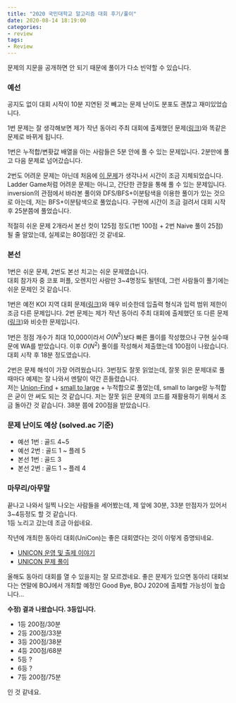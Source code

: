 ```yaml
---
title: "2020 국민대학교 알고리즘 대회 후기/풀이"
date: 2020-08-14 18:19:00
categories:
- review
tags:
- Review
---
```


문제의 지문을 공개하면 안 되기 때문에 풀이가 다소 빈약할 수 있습니다.

### 예선
공지도 없이 대회 시작이 10분 지연된 것 빼고는 문제 난이도 분포도 괜찮고 재미있었습니다.

1번 문제는 잘 생각해보면 제가 작년 동아리 주최 대회에 출제했던 문제([링크](https://codeup.kr/problem.php?id=3095))와 똑같은 문제로 바뀌게 됩니다.

1번은 누적합/변홧값 배열을 아는 사람들은 5분 안에 풀 수 있는 문제입니다. 2분만에 풀고 다음 문제로 넘어갔습니다.

2번도 어려운 문제는 아닌데 처음에 [이 문제](https://www.acmicpc.net/problem/17971)가 생각나서 시간이 조금 지체되었습니다. Ladder Game처럼 어려운 문제는 아니고, 간단한 관찰을 통해 풀 수 있는 문제입니다.<br>
inversion의 관점에서 바라본 풀이와 DFS/BFS+이분탐색을 이용한 풀이가 있는 것으로 아는데, 저는 BFS+이분탐색으로 풀었습니다. 구현에 시간이 조금 걸려서 대회 시작 후 25분쯤에 풀었습니다.

적절히 쉬운 문제 2개라서 본선 컷이 125점 정도(1번 100점 + 2번 Naive 풀이 25점) 될 줄 알았는데, 실제로는 80점대인 것 같네요.

### 본선
1번은 쉬운 문제, 2번도 본선 치고는 쉬운 문제였습니다.<br>
대회 참가자 중 코포 퍼플, 오렌지인 사람만 3~4명정도 될텐데, 그런 사람들이 풀기에는 쉬운 문제인 것 같습니다.

1번은 예전 KOI 지역 대회 문제([링크](https://www.acmicpc.net/problem/10159))와 매우 비슷한데 입출력 형식과 입력 범위 제한이 조금 다른 문제입니다.
2번 문제는 제가 작년 동아리 주최 대회에 출제했던 또 다른 문제([링크](https://www.acmicpc.net/problem/17469))와 비슷한 문제입니다.

1번은 정점 개수가 최대 10,000이라서 $O(N^2)$보다 빠른 풀이를 작성했으나 구현 실수때문에 WA를 받았습니다. 이후 $O(N^2)$ 풀이를 작성해서 제출했는데 100점이 나왔습니다. 대회 시작 후 18분 정도였습니다.

2번은 문제 해석이 가장 어려웠습니다. 3번정도 잘못 읽었는데, 잘못 읽은 문제대로 풀 때마다 예제는 잘 나와서 멘탈이 약간 흔들렸습니다.<br>
저는 [Union-Find](/medium-algorithm/2019/01/01/UnionFind1/) + [small to large](/medium-algorithm/2019/09/23/small-to-large/) + 누적합으로 풀었는데, small to large랑 누적합은 굳이 안 써도 되는 것 같습니다. 저는 잘못 읽은 문제의 코드를 재활용하기 위해서 조금 돌아간 것 같습니다. 38분 쯤에 200점을 받았습니다.

### 문제 난이도 예상 (solved.ac 기준)
* 예선 1번 : 골드 4~5
* 예선 2번 : 골드 1 ~ 플레 5
* 본선 1번 : 골드 3
* 본선 2번 : 골드 1 ~ 플레 4

### 마무리/아무말
끝나고 나와서 일찍 나오는 사람들을 세어봤는데, 제 앞에 30분, 33분 만점자가 있어서 3~4등정도 할 것 같습니다.<bR>
1등 노리고 갔는데 조금 아쉽네요.

작년에 개최한 동아리 대회(UniCon)는 좋은 대회였다는 것이 이렇게 증명되네요.
* [UNICON 운영 및 출제 이야기](/review/2019/09/08/2019UniCon-Story/)
* [UNICON 문제 풀이](/sunrin-ps/2019/09/08/UniCon-Solution/)

올해도 동아리 대회를 열 수 있을지는 잘 모르겠네요. 좋은 문제가 있으면 동아리 대회보다는 연말에 BOJ에서 개최할 예정인 Good Bye, BOJ 2020에 출제할 가능성이 높습니다...

**수정) 결과 나왔습니다. 3등입니다.**
* 1등 200점/30분
* 2등 200점/33분
* 3등 200점/38분
* 4등 200점/68분
* 5등 ?
* 6등 ?
* 7등 200점/75분

인 것 같네요.
